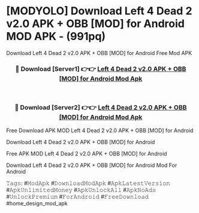 # [MODYOLO] Download Left 4 Dead 2 v2.0 APK + OBB [MOD] for Android MOD APK - (991pq)
Download Left 4 Dead 2 v2.0 APK + OBB [MOD] for Android Free Mod APK

<div align="center">
<h3>🔴 Download [Server1] 👉👉 <a href="https://apk-comot.site?title=Left_4_Dead_2_v2.0_APK_+_OBB_[MOD]_for_Android">Left 4 Dead 2 v2.0 APK + OBB [MOD] for Android Mod Apk</a></h3><br>

<h3>🔴 Download [Server2] 👉👉 <a href="https://apk-comot.site?title=Left_4_Dead_2_v2.0_APK_+_OBB_[MOD]_for_Android">Left 4 Dead 2 v2.0 APK + OBB [MOD] for Android Mod Apk</a></h3>
</div>


Free Download APK MOD Left 4 Dead 2 v2.0 APK + OBB [MOD] for Android

Download Left 4 Dead 2 v2.0 APK + OBB [MOD] for Android 

Free APK MOD Left 4 Dead 2 v2.0 APK + OBB [MOD] for Android 

Download Left 4 Dead 2 v2.0 APK + OBB [MOD] for Android Mod For Android

𝚃𝚊𝚐𝚜: #𝙼𝚘𝚍𝙰𝚙𝚔 #𝙳𝚘𝚠𝚗𝚕𝚘𝚊𝚍𝙼𝚘𝚍𝙰𝚙𝚔 #𝙰𝚙𝚔𝙻𝚊𝚝𝚎𝚜𝚝𝚅𝚎𝚛𝚜𝚒𝚘𝚗 #𝙰𝚙𝚔𝚄𝚗𝚕𝚒𝚖𝚒𝚝𝚎𝚍𝙼𝚘𝚗𝚎𝚢 #𝙰𝚙𝚔𝚄𝚗𝚕𝚘𝚌𝚔𝙰𝚕𝚕 #𝙰𝚙𝚔𝙽𝚘𝙰𝚍𝚜 #𝚄𝚗𝚕𝚘𝚌𝚔𝙿𝚛𝚎𝚖𝚒𝚞𝚖 #𝙵𝚘𝚛𝙰𝚗𝚍𝚛𝚘𝚒𝚍 #𝙵𝚛𝚎𝚎𝙳𝚘𝚠𝚗𝚕𝚘𝚊𝚍 #home_design_mod_apk
